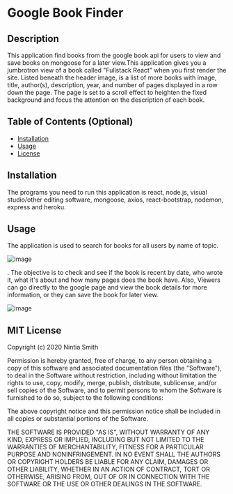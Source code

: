 # Google Book Finder

## Description 
This application find books from the google book api for users to view and save books on mongoose for a later view.This application gives you a jumbrotron view of a book called "Fullstack React" when you first render the site. Listed beneath the header image, is a list of more books with image, title, author(s), description, year, and number of pages displayed in a row down the page. The page is set to a scroll effect to heighten the fixed background and focus the attention on the  description of each book. 

## Table of Contents (Optional)

* [Installation](#installation)
* [Usage](#usage)
* [License](#license)


## Installation
The programs you need to run this application is react, node.js, visual studio/other editing software, mongoose, axios, react-bootstrap, nodemon, express and heroku. 

## Usage 
The application is used to search for books for all users by name of topic.

![image](https://user-images.githubusercontent.com/65423204/99896488-0c9c0980-2c5f-11eb-82e9-3cca3e34d2c2.png)


. The objective is to check and see if the book is recent by date, who wrote it, what it's about and how many pages does the book have. Also, Viewers can go directly to the google page and view the book details for more information, or they can save the book for later view.

![image](https://user-images.githubusercontent.com/65423204/99896507-4240f280-2c5f-11eb-9898-cebf05aa694e.png)


## MIT License

Copyright (c) 2020 Nintia Smith

Permission is hereby granted, free of charge, to any person obtaining a copy
of this software and associated documentation files (the "Software"), to deal
in the Software without restriction, including without limitation the rights
to use, copy, modify, merge, publish, distribute, sublicense, and/or sell
copies of the Software, and to permit persons to whom the Software is
furnished to do so, subject to the following conditions:

The above copyright notice and this permission notice shall be included in all
copies or substantial portions of the Software.

THE SOFTWARE IS PROVIDED "AS IS", WITHOUT WARRANTY OF ANY KIND, EXPRESS OR
IMPLIED, INCLUDING BUT NOT LIMITED TO THE WARRANTIES OF MERCHANTABILITY,
FITNESS FOR A PARTICULAR PURPOSE AND NONINFRINGEMENT. IN NO EVENT SHALL THE
AUTHORS OR COPYRIGHT HOLDERS BE LIABLE FOR ANY CLAIM, DAMAGES OR OTHER
LIABILITY, WHETHER IN AN ACTION OF CONTRACT, TORT OR OTHERWISE, ARISING FROM,
OUT OF OR IN CONNECTION WITH THE SOFTWARE OR THE USE OR OTHER DEALINGS IN THE
SOFTWARE.

